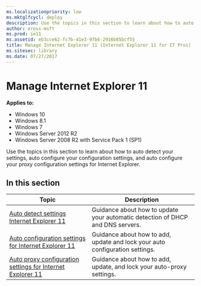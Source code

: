 ```yaml
---
ms.localizationpriority: low
ms.mktglfcycl: deploy
description: Use the topics in this section to learn about how to auto detect your settings, auto configure your configuration settings, and auto configure your proxy configuration settings for Internet Explorer.
author: eross-msft
ms.prod: ie11
ms.assetid: eb3cce62-fc7b-41e3-97b6-2916b85bcf55
title: Manage Internet Explorer 11 (Internet Explorer 11 for IT Pros)
ms.sitesec: library
ms.date: 07/27/2017
---
```



# Manage Internet Explorer 11

**Applies to:**

-   Windows 10
-   Windows 8.1
-   Windows 7
-   Windows Server 2012 R2
-   Windows Server 2008 R2 with Service Pack 1 (SP1)

Use the topics in this section to learn about how to auto detect your settings, auto configure your configuration settings, and auto configure your proxy configuration settings for Internet Explorer.

## In this section

|Topic |Description |
|------|------------|
|[Auto detect settings Internet Explorer 11](auto-detect-settings-for-ie11.md) |Guidance about how to update your automatic detection of DHCP and DNS servers. |
|[Auto configuration settings for Internet Explorer 11](auto-configuration-settings-for-ie11.md) |Guidance about how to add, update and lock your auto configuration settings. |
|[Auto proxy configuration settings for Internet Explorer 11](auto-proxy-configuration-settings-for-ie11.md) |Guidance about how to add, update, and lock your auto-proxy settings. | 

 

 



